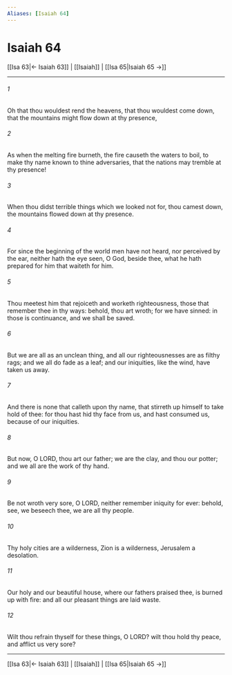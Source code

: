 ```yaml
---
Aliases: [Isaiah 64]
---
```

# Isaiah 64

[[Isa 63|← Isaiah 63]] | [[Isaiah]] | [[Isa 65|Isaiah 65 →]]
***



###### 1 
Oh that thou wouldest rend the heavens, that thou wouldest come down, that the mountains might flow down at thy presence, 

###### 2 
As when the melting fire burneth, the fire causeth the waters to boil, to make thy name known to thine adversaries, that the nations may tremble at thy presence! 

###### 3 
When thou didst terrible things which we looked not for, thou camest down, the mountains flowed down at thy presence. 

###### 4 
For since the beginning of the world men have not heard, nor perceived by the ear, neither hath the eye seen, O God, beside thee, what he hath prepared for him that waiteth for him. 

###### 5 
Thou meetest him that rejoiceth and worketh righteousness, those that remember thee in thy ways: behold, thou art wroth; for we have sinned: in those is continuance, and we shall be saved. 

###### 6 
But we are all as an unclean thing, and all our righteousnesses are as filthy rags; and we all do fade as a leaf; and our iniquities, like the wind, have taken us away. 

###### 7 
And there is none that calleth upon thy name, that stirreth up himself to take hold of thee: for thou hast hid thy face from us, and hast consumed us, because of our iniquities. 

###### 8 
But now, O LORD, thou art our father; we are the clay, and thou our potter; and we all are the work of thy hand. 

###### 9 
Be not wroth very sore, O LORD, neither remember iniquity for ever: behold, see, we beseech thee, we are all thy people. 

###### 10 
Thy holy cities are a wilderness, Zion is a wilderness, Jerusalem a desolation. 

###### 11 
Our holy and our beautiful house, where our fathers praised thee, is burned up with fire: and all our pleasant things are laid waste. 

###### 12 
Wilt thou refrain thyself for these things, O LORD? wilt thou hold thy peace, and afflict us very sore?

***
[[Isa 63|← Isaiah 63]] | [[Isaiah]] | [[Isa 65|Isaiah 65 →]]
